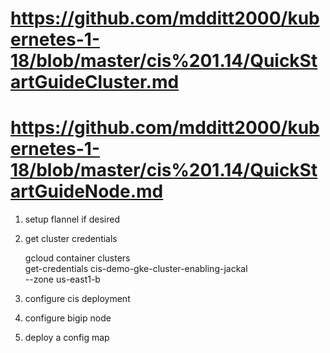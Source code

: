 
# https://github.com/mdditt2000/kubernetes-1-18/blob/master/cis%201.14/QuickStartGuideCluster.md
# https://github.com/mdditt2000/kubernetes-1-18/blob/master/cis%201.14/QuickStartGuideNode.md

1. setup flannel if desired

2. get cluster credentials

    gcloud container clusters \
        get-credentials cis-demo-gke-cluster-enabling-jackal \
        --zone us-east1-b

2. configure cis deployment

3. configure bigip node

4. deploy a config map

